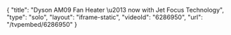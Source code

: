 {
    "title": "Dyson AM09 Fan Heater \u2013 now with Jet Focus Technology",
    "type": "solo",
    "layout": "iframe-static",
    "videoId": "6286950",
    "url": "\/tvpembed\/6286950"
}